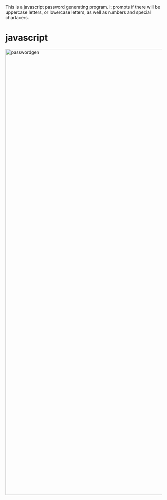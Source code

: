This is a javascript password generating program. 
It prompts if there will be uppercase letters, or lowercase letters, as well as numbers and special chartacers.

# javascript

<img width="1440" alt="passwordgen" src="https://user-images.githubusercontent.com/58280924/71935015-5d039900-316b-11ea-8c5a-6066ecc22fcb.png">

